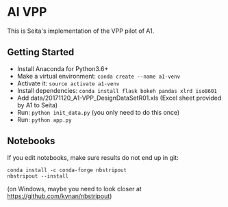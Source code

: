 # AI VPP

This is Seita's implementation of the VPP pilot of A1.

## Getting Started

* Install Anaconda for Python3.6+
* Make a virtual environment: `conda create --name a1-venv`
* Activate it: `source activate a1-venv`
* Install dependencies: `conda install flask bokeh pandas xlrd iso8601`
* Add data/20171120_A1-VPP_DesignDataSetR01.xls (Excel sheet provided by A1 to Seita)
* Run: `python init_data.py` (you only need to do this once)
* Run: `python app.py`


## Notebooks

If you edit notebooks, make sure results do not end up in git:

    conda install -c conda-forge nbstripout
    nbstripout --install

(on Windows, maybe you need to look closer at https://github.com/kynan/nbstripout)

